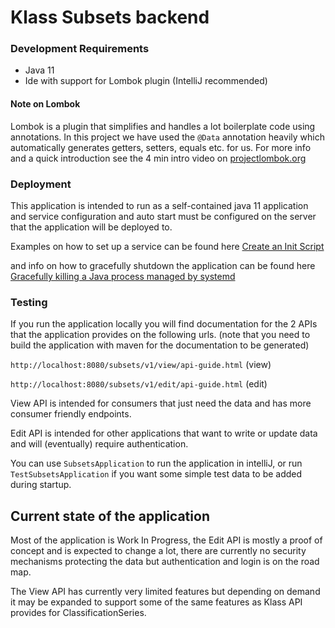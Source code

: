 # Klass Subsets backend

### Development Requirements
*  Java 11
*  Ide with support for Lombok plugin (IntelliJ recommended) 

#### Note on Lombok
Lombok is a plugin that simplifies and handles a lot boilerplate code using annotations.
In this project we have used the `@Data` annotation heavily which automatically generates getters, setters, equals etc. for us.
For more info and a quick introduction see the 4 min intro video on [projectlombok.org](https://projectlombok.org/)

### Deployment
This application is intended to run as a self-contained java 11 application and service configuration and auto start must be configured on the server that the application will be deployed to.

Examples on how to set up a service can be found here [Create an Init Script](https://www.linode.com/docs/development/java/how-to-deploy-spring-boot-applications-nginx-ubuntu-16-04/#create-an-init-script)

and info on how to gracefully shutdown the application can be found here
[Gracefully killing a Java process managed by systemd](https://stegard.net/2016/08/gracefully-killing-a-java-process-managed-by-systemd/)


### Testing
If you run the application locally you will find documentation for the 2 APIs that the application provides on the following urls. 
(note that you need to build the application with maven for the documentation to be generated)

`http://localhost:8080/subsets/v1/view/api-guide.html` (view)

`http://localhost:8080/subsets/v1/edit/api-guide.html` (edit)

View API is intended for consumers that just need the data and has more consumer friendly endpoints.

Edit API is intended for other applications that want to write or update data and will (eventually) require authentication.

You can use `SubsetsApplication` to run the application in intelliJ, or run `TestSubsetsApplication` if you want some simple test data to be added during startup.

## Current state of the application
Most of the application is Work In Progress, the Edit API is mostly a proof of concept and is expected to change a lot, 
there are currently no security mechanisms protecting the data but authentication and login is on the road map.


The View API has currently very limited features but depending on demand it may be expanded to support some of the same 
features as Klass API provides for ClassificationSeries.
